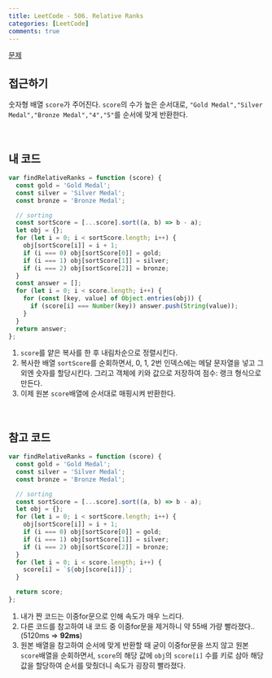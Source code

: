 ```yaml
---
title: LeetCode - 506. Relative Ranks
categories: [LeetCode]
comments: true
---
```


[문제](https://leetcode.com/problems/relative-ranks/)

## 접근하기

숫자형 배열 `score`가 주어진다. `score`의 수가 높은 순서대로, `"Gold Medal","Silver Medal","Bronze Medal","4","5"`를 순서에 맞게 반환한다.

<br>

## 내 코드

```js
var findRelativeRanks = function (score) {
  const gold = 'Gold Medal';
  const silver = 'Silver Medal';
  const bronze = 'Bronze Medal';

  // sorting
  const sortScore = [...score].sort((a, b) => b - a);
  let obj = {};
  for (let i = 0; i < sortScore.length; i++) {
    obj[sortScore[i]] = i + 1;
    if (i === 0) obj[sortScore[0]] = gold;
    if (i === 1) obj[sortScore[1]] = silver;
    if (i === 2) obj[sortScore[2]] = bronze;
  }
  const answer = [];
  for (let i = 0; i < score.length; i++) {
    for (const [key, value] of Object.entries(obj)) {
      if (score[i] === Number(key)) answer.push(String(value));
    }
  }
  return answer;
};
```

1. `score`를 얕은 복사를 한 후 내림차순으로 정렬시킨다.
2. 복사한 배열 `sortScore`를 순회하면서, 0, 1, 2번 인덱스에는 메달 문자열을 넣고 그 외엔 숫자를 할당시킨다. 그리고 객체에 키와 값으로 저장하여 점수: 랭크 형식으로 만든다.
3. 이제 원본 `score`배열에 순서대로 매핑시켜 반환한다.

<br>

## 참고 코드

```js
var findRelativeRanks = function (score) {
  const gold = 'Gold Medal';
  const silver = 'Silver Medal';
  const bronze = 'Bronze Medal';

  // sorting
  const sortScore = [...score].sort((a, b) => b - a);
  let obj = {};
  for (let i = 0; i < sortScore.length; i++) {
    obj[sortScore[i]] = i + 1;
    if (i === 0) obj[sortScore[0]] = gold;
    if (i === 1) obj[sortScore[1]] = silver;
    if (i === 2) obj[sortScore[2]] = bronze;
  }
  for (let i = 0; i < score.length; i++) {
    score[i] = `${obj[score[i]]}`;
  }

  return score;
};
```

1. 내가 짠 코드는 이중for문으로 인해 속도가 매우 느리다.
2. 다른 코드를 참고하여 내 코드 중 이중for문을 제거하니 약 55배 가량 빨라졌다..(5120ms => **92ms**)
3. 원본 배열을 참고하여 순서에 맞게 반환할 때 굳이 이중for문을 쓰지 않고 원본 `score`배열을 순회하면서, `score`의 해당 값에 `obj`의 `score[i]` 수를 키로 삼아 해당 값을 할당하여 순서를 맞췄더니 속도가 굉장히 빨라졌다.
